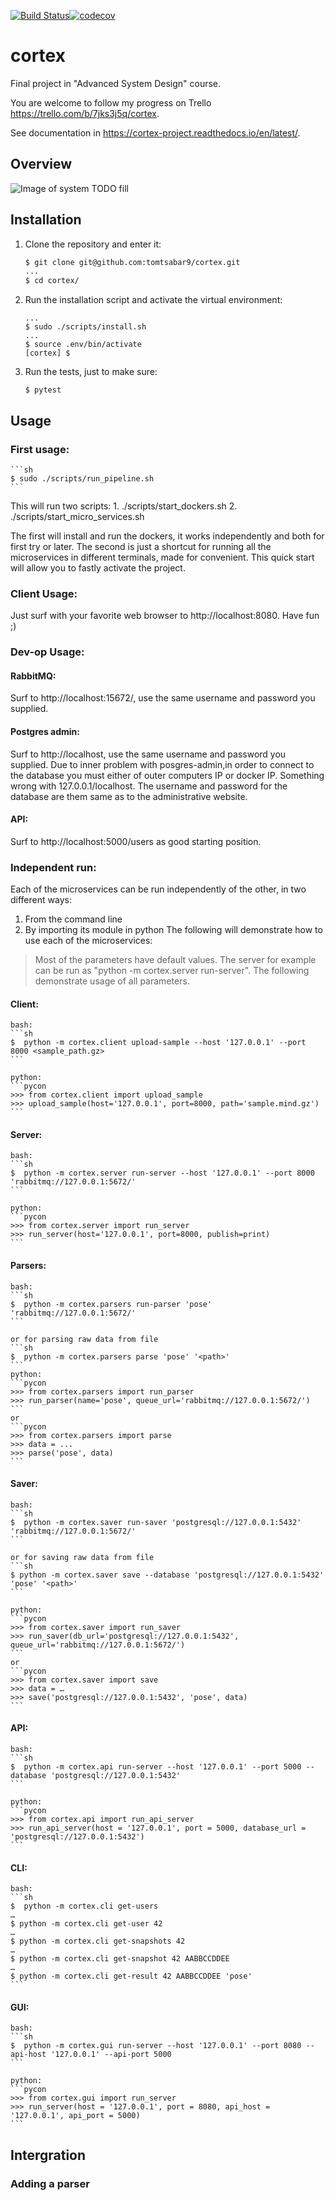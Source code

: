 [![Build Status](https://travis-ci.org/tomtsabar9/cortex.svg?branch=master)](https://travis-ci.org/tomtsabar9/cortex)[![codecov](https://codecov.io/gh/tomtsabar9/cortex/branch/master/graph/badge.svg)](https://codecov.io/gh/tomtsabar9/cortex)

# cortex

Final project in "Advanced System Design" course.

You are welcome to follow my progress on Trello https://trello.com/b/7jks3j5q/cortex.

See documentation in https://cortex-project.readthedocs.io/en/latest/.
## Overview
![Image of system](https://github.com/tomtsabar9/cortex/system.png)
TODO fill

## Installation

1. Clone the repository and enter it:

    ```sh
    $ git clone git@github.com:tomtsabar9/cortex.git
    ...
    $ cd cortex/
    ```
2. Run the installation script and activate the virtual environment:
    ```
    ...
    $ sudo ./scripts/install.sh
    ...
    $ source .env/bin/activate
    [cortex] $ 
    ```

3. Run the tests, just to make sure:
    ```
    $ pytest
    ```


## Usage
### First usage:

    ```sh
    $ sudo ./scripts/run_pipeline.sh
    ```
This will run two scripts:
    1. ./scripts/start_dockers.sh
    2. ./scripts/start_micro_services.sh

The first will install and run the dockers, it works independently and both for first try or later.
The second is just a shortcut for running all the microservices in different terminals, made for convenient.
This quick start will allow you to fastly activate the project.

### Client Usage:

Just surf with your favorite web browser to http://localhost:8080.
Have fun ;)

### Dev-op Usage:

#### RabbitMQ:
Surf to http://localhost:15672/, use the same username and password you supplied.
#### Postgres admin:
Surf to http://localhost, use the same username and password you supplied.
Due to inner problem with posgres-admin,in order to connect to the database you must either of outer computers IP or docker IP.
Something wrong with 127.0.0.1/localhost. The username and password for the database are them same as to the administrative website.
#### API:
Surf to http://localhost:5000/users as good starting position.

### Independent run:

Each of the microservices can be run independently of the other, in two different ways:
1. From the command line
2. By importing its module in python
The following will demonstrate how to use each of the microservices:
> Most of the parameters have default values. The server for example can be run as "python -m cortex.server run-server". The following demonstrate usage of all parameters.

#### Client:
    bash:
    ```sh
    $  python -m cortex.client upload-sample --host '127.0.0.1' --port 8000 <sample_path.gz>
    ```

    python:
    ```pycon
    >>> from cortex.client import upload_sample
    >>> upload_sample(host='127.0.0.1', port=8000, path='sample.mind.gz')
    ```
#### Server:
    bash:
    ```sh
    $  python -m cortex.server run-server --host '127.0.0.1' --port 8000 'rabbitmq://127.0.0.1:5672/'
    ```

    python:
    ```pycon
    >>> from cortex.server import run_server
    >>> run_server(host='127.0.0.1', port=8000, publish=print)
    ```

#### Parsers:
    bash:
    ```sh
    $  python -m cortex.parsers run-parser 'pose' 'rabbitmq://127.0.0.1:5672/'
    ```

    or for parsing raw data from file
    ```sh
    $  python -m cortex.parsers parse 'pose' '<path>'
    ```
    python:
    ```pycon
    >>> from cortex.parsers import run_parser
    >>> run_parser(name='pose', queue_url='rabbitmq://127.0.0.1:5672/')
    ```
    or 
    ```pycon
    >>> from cortex.parsers import parse
    >>> data = ...
    >>> parse('pose', data)
    ```
#### Saver:
    bash:
    ```sh
    $  python -m cortex.saver run-saver 'postgresql://127.0.0.1:5432' 'rabbitmq://127.0.0.1:5672/'
    ```

    or for saving raw data from file
    ```sh
    $ python -m cortex.saver save --database 'postgresql://127.0.0.1:5432' 'pose' '<path>'
    ```

    python:
    ```pycon
    >>> from cortex.saver import run_saver
    >>> run_saver(db_url='postgresql://127.0.0.1:5432', queue_url='rabbitmq://127.0.0.1:5672/')
    ```
    or 
    ```pycon
    >>> from cortex.saver import save
    >>> data = …
    >>> save('postgresql://127.0.0.1:5432', 'pose', data)
    ```
#### API:
    bash:
    ```sh
    $  python -m cortex.api run-server --host '127.0.0.1' --port 5000 --database 'postgresql://127.0.0.1:5432'
    ```

    python:
    ```pycon
    >>> from cortex.api import run_api_server
    >>> run_api_server(host = '127.0.0.1', port = 5000, database_url = 'postgresql://127.0.0.1:5432')
    ```

#### CLI:
    bash:
    ```sh
    $  python -m cortex.cli get-users
    …
    $ python -m cortex.cli get-user 42
    …
    $ python -m cortex.cli get-snapshots 42
    …
    $ python -m cortex.cli get-snapshot 42 AABBCCDDEE
    …
    $ python -m cortex.cli get-result 42 AABBCCDDEE 'pose'
    ```
#### GUI:
    bash:
    ```sh
    $  python -m cortex.gui run-server --host '127.0.0.1' --port 8080 --api-host '127.0.0.1' --api-port 5000
    ```

    python:
    ```pycon
    >>> from cortex.gui import run_server
    >>> run_server(host = '127.0.0.1', port = 8080, api_host = '127.0.0.1', api_port = 5000)
    ```

## Intergration

### Adding a parser




